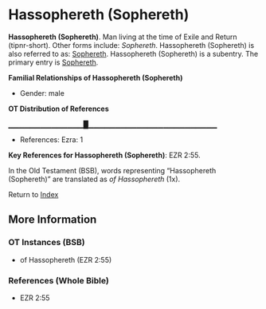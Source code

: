 # Hassophereth (Sophereth)
**Hassophereth (Sophereth)**. 
Man living at the time of Exile and Return (tipnr-short). 
Other forms include: 
*Sophereth*. 
Hassophereth (Sophereth) is also referred to as: 
[Sophereth](Sophereth.md). 
Hassophereth (Sophereth) is a subentry. The primary entry is 
[Sophereth](Sophereth.md). 




**Familial Relationships of Hassophereth (Sophereth)**


* Gender: male


**OT Distribution of References**

▁▁▁▁▁▁▁▁▁▁▁▁▁▁█▁▁▁▁▁▁▁▁▁▁▁▁▁▁▁▁▁▁▁▁▁▁▁▁
* References: Ezra: 1



**Key References for Hassophereth (Sophereth)**: 
EZR 2:55. 


In the Old Testament (BSB), words representing “Hassophereth (Sophereth)” are translated as 
*of Hassophereth* (1x). 




Return to [Index](00-Index.md)

## More Information

### OT Instances (BSB)

* of Hassophereth (EZR 2:55)



### References (Whole Bible)

* EZR 2:55



